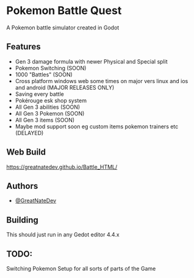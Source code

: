 # Pokemon Battle Quest
A Pokemon battle simulator created in Godot
## Features
- Gen 3 damage formula with newer Physical and Special split
- Pokemon Switching (SOON)
- 1000 "Battles" (SOON)
- Cross platform windows web some times on major vers linux and ios and android (MAJOR RELEASES ONLY)
- Saving every battle
- Pokérouge esk shop system
- All Gen 3 abilities (SOON)
- All Gen 3 Pokemon (SOON)
- All Gen 3 items (SOON)
- Maybe mod support soon eg custom items pokemon trainers etc (DELAYED)
## Web Build
https://greatnatedev.github.io/Battle_HTML/
## Authors
- [@GreatNateDev](https://www.github.com/GreatNateDev)
## Building
This should just run in any Gedot editor 4.4.x
## TODO:
Switching Pokemon Setup for all sorts of parts of the Game